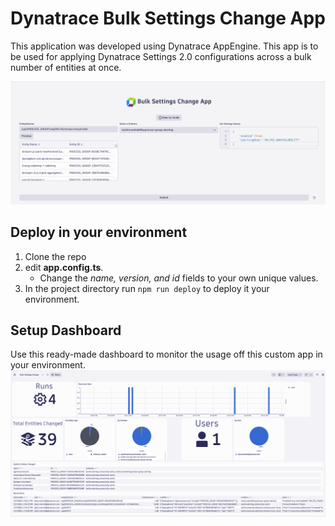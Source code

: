 # Dynatrace Bulk Settings Change App

This application was developed using Dynatrace AppEngine. This app is to be used for applying Dynatrace Settings 2.0 configurations across a bulk number of entities at once.

![App Screenshot](https://raw.githubusercontent.com/dylanmrtn/bulk-settings-change/main/src/assets/bulk-settings-change-AppExample.png)

## Deploy in your environment
1. Clone the repo
2. edit **app.config.ts**. 
     - Change the *name, version, and id* fields to your own unique values.
3. In the project directory run `npm run deploy` to deploy it your environment.

## Setup Dashboard
Use this ready-made dashboard to monitor the usage off this custom app in your environment.
![Dashboard](./src/assets/dashboard.png)